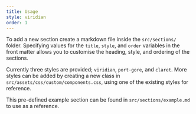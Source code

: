 ```yaml
---
title: Usage
style: viridian
order: 1
---
```


To add a new section create a markdown file inside the `src/sections/` folder.
Specifying values for the `title`, `style`, and `order` variables in the front
matter allows you to customise the heading, style, and ordering of the sections.

Currently three styles are provided; `viridian`, `port-gore`, and `claret`. More
styles can be added by creating a new class in
`src/assets/css/custom/components.css`, using one of the existing styles for
reference.

This pre-defined example section can be found in `src/sections/example.md` to
use as a reference.
